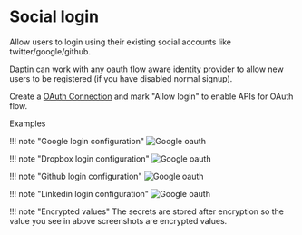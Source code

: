 # Social login


Allow users to login using their existing social accounts like twitter/google/github.

Daptin can work with any oauth flow aware identity provider to allow new users to be registered (if you have disabled normal signup).

Create a [OAuth Connection](/extend/oauth_connection.md) and mark "Allow login" to enable APIs for OAuth flow.

Examples

!!! note "Google login configuration"
    ![Google oauth](images/oauth/google.png)

!!! note "Dropbox login configuration"
    ![Google oauth](images/oauth/dropbox.png)

!!! note "Github login configuration"
    ![Google oauth](images/oauth/github.png)

!!! note "Linkedin login configuration"
    ![Google oauth](images/oauth/linkedin.png)


!!! note "Encrypted values"
    The secrets are stored after encryption so the value you see in above screenshots are encrypted values.


